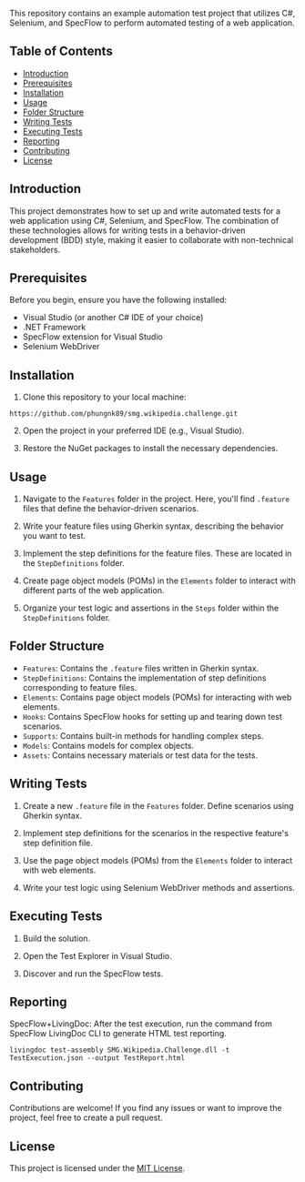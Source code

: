 This repository contains an example automation test project that utilizes C#, Selenium, and SpecFlow to perform automated testing of a web application.

## Table of Contents

- [Introduction](#introduction)
- [Prerequisites](#prerequisites)
- [Installation](#installation)
- [Usage](#usage)
- [Folder Structure](#folder-structure)
- [Writing Tests](#writing-tests)
- [Executing Tests](#executing-tests)
- [Reporting](#reporting)
- [Contributing](#contributing)
- [License](#license)

## Introduction

This project demonstrates how to set up and write automated tests for a web application using C#, Selenium, and SpecFlow. The combination of these technologies allows for writing tests in a behavior-driven development (BDD) style, making it easier to collaborate with non-technical stakeholders.

## Prerequisites

Before you begin, ensure you have the following installed:

- Visual Studio (or another C# IDE of your choice)
- .NET Framework
- SpecFlow extension for Visual Studio
- Selenium WebDriver

## Installation

1. Clone this repository to your local machine:
```
https://github.com/phungnk89/smg.wikipedia.challenge.git
```
2. Open the project in your preferred IDE (e.g., Visual Studio).

3. Restore the NuGet packages to install the necessary dependencies.

## Usage

1. Navigate to the `Features` folder in the project. Here, you'll find `.feature` files that define the behavior-driven scenarios.

2. Write your feature files using Gherkin syntax, describing the behavior you want to test.

3. Implement the step definitions for the feature files. These are located in the `StepDefinitions` folder.

4. Create page object models (POMs) in the `Elements` folder to interact with different parts of the web application.

5. Organize your test logic and assertions in the `Steps` folder within the `StepDefinitions` folder.

## Folder Structure

- `Features`: Contains the `.feature` files written in Gherkin syntax.
- `StepDefinitions`: Contains the implementation of step definitions corresponding to feature files.
- `Elements`: Contains page object models (POMs) for interacting with web elements.
- `Hooks`: Contains SpecFlow hooks for setting up and tearing down test scenarios.
- `Supports`: Contains built-in methods for handling complex steps.
- `Models`: Contains models for complex objects.
- `Assets`: Contains necessary materials or test data for the tests.

## Writing Tests

1. Create a new `.feature` file in the `Features` folder. Define scenarios using Gherkin syntax.

2. Implement step definitions for the scenarios in the respective feature's step definition file.

3. Use the page object models (POMs) from the `Elements` folder to interact with web elements.

4. Write your test logic using Selenium WebDriver methods and assertions.

## Executing Tests

1. Build the solution.

2. Open the Test Explorer in Visual Studio.

3. Discover and run the SpecFlow tests.

## Reporting

SpecFlow+LivingDoc: After the test execution, run the command from SpecFlow LivingDoc CLI to generate HTML test reporting.
```
livingdoc test-assembly SMG.Wikipedia.Challenge.dll -t TestExecution.json --output TestReport.html
```

## Contributing

Contributions are welcome! If you find any issues or want to improve the project, feel free to create a pull request.

## License

This project is licensed under the [MIT License](LICENSE).